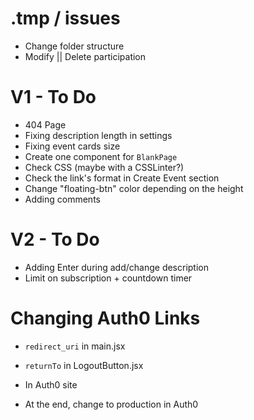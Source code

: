 # .tmp / issues

- Change folder structure
- Modify || Delete participation

# V1 - To Do

- 404 Page
- Fixing description length in settings
- Fixing event cards size
- Create one component for `BlankPage`
- Check CSS (maybe with a CSSLinter?)
- Check the link's format in Create Event section
- Change "floating-btn" color depending on the height
- Adding comments

# V2 - To Do

- Adding Enter during add/change description
- Limit on subscription + countdown timer

# Changing Auth0 Links

- `redirect_uri` in main.jsx
- `returnTo` in LogoutButton.jsx
- In Auth0 site

- At the end, change to production in Auth0

